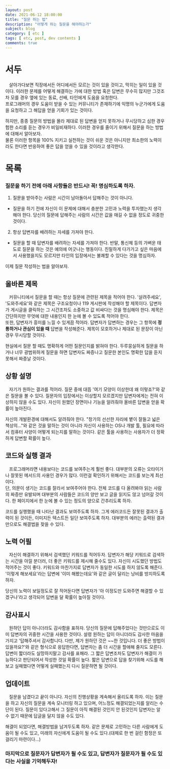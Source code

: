 ```yaml
---
layout: post
date: 2021-06-12 18:00:00
title: "질문 하는 법"
description: "어떻게 하는 질문을 해야하는가"
subject: blog
category: [ etc ]
tags: [ etc, post, dev contents ]
comments: true
---
```


# 서두

&nbsp;&nbsp;&nbsp;살아가다보면 직장에서든 어디에서든 모르는 것이 있을 것이고, 막히는 일이 있을 것이다. 이러한 문제를 어떻게 해결하는 가에 대한 방법 혹은 답변은 무수히 많지만 그것조차 모를 경우 옆에 있는 동료, 선배, 타인에게 도움을 요청한다.  
프로그래머의 경우 도움이 받을 수 있는 커뮤니티가 존재하기에 익명의 누군가에게 도움을 요청하고 그 해답을 얻을 기회가 있는 것이다.  

하지만, 종종 질문의 방법을 몰라 제대로 된 답변을 얻지 못하거나 무시당하고 심한 경우 험한 소리를 듣는 경우가 비일비재하다. 이러한 경우를 줄이기 위해서 질문을 하는 방법에 대해서 알아보자.  
물론 이러한 항목을 100% 지키고 실천하는 것이 쉬운 것은 아니지만 최소한의 노력이라도 한다면 반응하여 좋은 답을 얻을 수 있을 것이라고 생각한다.

# 목록

### 질문을 하기 전에 아래 사항들은 반드시! 꼭! 명심하도록 하자.

1. 질문을 받아주는 사람은 시간이 남아돌아서 답해주는 것이 아니다.
 - 질문을 하기 전에 자신이 이 문제에 대해서 충분한 고민과 노력을 투자했는지 생각해야 한다. 당신의 질문에 답해주는 사람의 시간은 값을 매길 수 없을 정도로 귀중한 것이다.
2. 항상 답변자를 배려하는 자세를 가져야 한다.
 - 질문을 할 때 답변자를 배려하는 자세를 가져야 한다. 반말, 통신체 등의 가벼운 태도로 질문을 하는 것은 예의에 어긋나는 행동이다. 친밀하게 다가가고 싶은 마음에서 사용했을지도 모르지만 타인의 입장에서는 불쾌할 수 있다는 것을 명심하자.

이제 질문 작성하는 법을 알아보자.

## 올바른 제목

&nbsp;&nbsp;&nbsp;커뮤니티에서 질문을 할 때는 항상 질문에 관련된 제목을 적어야 한다. '살려주세요', '도와주세요'와 같은 제목은 구조요청이나 119 게시판에 작성해야 할 제목이다. 답변자가 게시글을 클릭하는 그 시간조차도 소중하고 값 비싸다는 것을 명심해야 한다. 제목은 간단하지만 무엇에 대한 내용인지 한 눈에 볼 수 있도록 적어야 한다.  
또한, 답변자가 흥미를 느낄 수 있게끔 적어라. 답변자가 답변하는 경우는 그 항목에 <b>정통하거나 관심이 있을 때</b> 답변을 작성해준다. 제목이 모호하거나 제대로 된 문장이 아닌 경우 무시당할 것이다.

현실에서 질문 할 때도 명확하게 어떤 질문인지를 밝혀야 한다. 두루뭉실하게 질문을 하거나 너무 광범위하게 질문을 하면 답변자도 짜증나고 질문한 본인도 명확한 답을 듣지 못해서 짜증날 것이다.

## 상황 설명

&nbsp;&nbsp;&nbsp;자기가 원하는 결과를 적어라. 질문 중에 대뜸 '여기 모양이 이상한데 왜 이렇죠?'와 같은 질문을 볼 수 있다. 질문자의 입장에서는 이상할지 모르겠지만 답변자에게는 전혀 이상하지 않을 수도 있다. 자신이 원했던 장면이나 기능을 알려줘야 올바른 답변을 얻을 확률이 높아진다.

자신의 개발환경에 대해서도 알려줘야 한다. "창가의 선선한 자리에 볕이 잘들고 넓은 책상의..."와 같은 것을 말하는 것이 아니라 자신이 사용하는 OS나 개발 툴, 필요에 따라서 컴퓨터 사양이 어떻게 되는지를 말하는 것이다. 같은 툴을 사용하는 사용자가 더 정확하게 답변할 확률이 높다.

## 코드와 실행 결과

&nbsp;&nbsp;&nbsp;프로그래머라면 내용보다는 코드를 보여주는게 훨씬 좋다. 대부분의 오류는 오타이거나 잘못된 메서드의 사용인 경우가 많다. 이런걸 확인하기 위해서는 코드를 보는게 최선이다.  
단, 의문이 생기는 코드를 잘라서 보여주어야 한다. 전체 코드를 다 올려봐야 읽는 사람의 짜증만 유발되며 대부분의 사람들은 코드의 양만 보고 글을 읽지도 않고 넘어갈 것이다. 한 페이지에서 한 눈에 볼 수 있는 정도의 양으로 간추리도록 하자.

코드를 실행했을 때 나타난 결과도 보여주도록 하자. 그게 에러코드든 잘못된 결과가 출력이 된 것이든, 이미지든 텍스트든 일단 보여주도록 하자. 대부분의 에러는 출력된 결과만으로도 해결법을 찾을 수 있다.

## 노력 어필

&nbsp;&nbsp;&nbsp;자신이 해결하기 위해서 검색했던 키워드를 적어두자. 답변자가 해당 키워드로 검색하는 시간을 아낄 분더러, 더 좋은 키워드를 제시해 줄수도 있다. 자신이 시도했던 방법도 적어주는 것이 좋다. 키워드와 마찬가지로 답변자가 동일한 시도를 하지 않도록 해준다. '이렇게 해보세요'라는 답변에 '이미 해봤는데요'와 같은 글이 달리는 낭비를 방지하도록 하자.

당신의 노력이 보일정도로 잘 적어둔다면 답변자가 '아 이정도만 도와주면 해결할 수 있겠구나'라고 생각되어 답변을 달 확률이 높아질 것이다.

## 감사표시

&nbsp;&nbsp;&nbsp;원하던 답이 아니더라도 감사함을 표하자. 당신의 질문에 답해주었다는 것만으로도 이미 답변자의 귀중한 시간을 사용한 것이다. 설령 원하는 답이 아니더라도 감사한 마음을 가지고 '답해주셔서 감사합니다. 다만, 제가 원하던 것은 ~~한 것입니다. 더 좋은 방법이 있을까요?'와 같은 형식으로 응답한다면, 답변자는 좀 더 시간을 할애해 줄지도 모른다.  
답변이 짧더라도 실망하지말고 감사를 표해라. 그 짧은 답변조차도 답변자가 해결이 가능하다고 판단되어서 작성한 것일 확률이 높다. 짧은 답변으로 답을 찾기위해 시도를 해보고 실패했다면 어떻게 실패했는지 다시 질문하면 될 것이다.

## 업데이트

&nbsp;&nbsp;&nbsp;질문을 남겼다고 끝이 아니다. 자신의 진행상황을 계속해서 올리도록 하자. 이는 질문을 하고 자신의 질문을 계속 모니터링 하고 있으며, 어느정도 해결되었는지를 알리는 수단이 된다. 질문이 있다고해서 그 질문이 아직 해결된 것인지 안 된것인지 답변자는 알 수 없기 때문에 답글을 달지 않을 수도 있다.

해결이 되었다면, 해결방법을 남겨두도록 하자. 같은 문제로 고민하는 다른 사람에게 도움이 될 수도 있고, 미래의 자신에게 도움이 될 수도 있다.(대체로 한 번 걸린 함정은 또 걸리기 마련이다...)

### 마지막으로 질문자가 답변자가 될 수도 있고, 답변자가 질문자가 될 수도 있다는 사실을 기억해두자!

